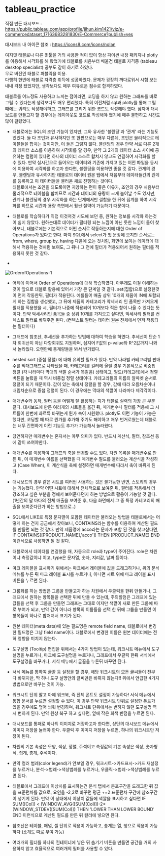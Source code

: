 # tableau_practice

직접 만든 대시보드 : https://public.tableau.com/app/profile/jihun.kim1421/viz/e-commercedataset_17163683281830/E-Commerce?publish=yes  

대시보드 내 아이콘 참조 : https://icons8.com/icons/nolan  
  

여지껏 태블로나 다른 BI툴을 거의 사용한 적이 없이 항상 파이썬 내장 패키지나 plotly를 이용해서 시각화를 해 왔었기에 태블로를 처음부터 배울겸 태블로 자격증 (tableau desktop specialist) 공부도 같이 하기로 하였다.  
무료 버전인 태블로 퍼블릭을 이용.  
다행히 한번에 태블로 자격층 취득에 성공하였다. 문제가 굉장히 까다로워서 시험 보는 내내 걱정 됐었지만, 생각보다도 매우 여유로운 점수로 합격하였다.  

태블로를 어느정도 사용하고 느끼는 점이라면, 코딩을 하지 않고 원하는 그래프를 바로 그릴 수 있다는게 생각보다도 매우 편리했다. 특히 이전처럼 sql과 plotly를 통해 그릴 때에는 쿼리도 작성해야하고, 그래프를 그리기 위한 코드도 작성해야 했다. 심지어 대시보드를 만들고자 할 경우에는 레이아웃도 코드로 작성해야 했기에 매우 불편하고 시간도 많이 걸렸었다.  


* 태블로에는 SQL의 조인 기능이 있지만, 그와 유사한 '블렌딩'과 '관계' 라는 기능도 있었다. 둘 다 조인과 유사하지만 또 한편으로는 매우 다른데, 조인은 물리적으로 테이블들을 합치는 것이지만, 이 둘은 그렇지 않다. 블렌딩의 경우 만약 서로 다른 2개의 데이터 소스를 이용하여 시각화를 할 경우, 만약 그 2개의 데이터 소스 사이에 공유하는 컬럼이 있다면 하나의 데이터 소스로 합치지 않고도 연결하여 시각화를 할 수 있다. 만약 실시간으로 들어오는 데이터와 기존에 가지고 있는 어떤 파일을 동시에 이용하여 시각화를 하고자 한다면, 블렌딩을 이용하면 좋을 것 같다. 관계의 경우, 블렌딩과 유사하지만 태블로의 데이터 원본 탭에서 처음부터 데이터들간의 관계를 등록하고 이 데이터들을 불러온 채로 진행하는 것이다.  
태블로에서는 조인을 되도록이면 지양하는 편이 좋은 이유가, 조인의 경우 처음부터 물리적으로 테이블을 합치므로 시간과 데이터의 용량이 크게 늘어날 수도 있지만, 관계나 블렌딩의 경우 시각화를 하는 단계에서만 결합을 한 뒤에 집계를 하여 시각화를 하므로 시간과 용량 측면에서 훨씬 절약이 가능하기 때문이다.  

* 태블로를 학습하다가 직접 이것저것 시도해 보던 중, 원하는 정보를 시각화 하는것이 쉽지 않았다. 원하는대로 데이터가 필터링 되는 느낌이 아닌 듯한 느낌이 들어 찾아보니, 태블로에는 기본적으로 어떤 순서로 작동하는지에 대한 Order of Operations가 있다고 한다. 마치 SQL에서 select가 첫 문장에 오지만 순서로는 from, where, group by, having 다음에 오는 것처럼, 화면에 보이는 데이터에 대해서 적용하는 것처럼 보여도, 그 뒤나 그 전에 필터가 적용되어서 원하는 필터를 적용하지 못한 것 같다.  
*
  
![OrderofOperations-1](https://github.com/jihun0423/tableau_practice/assets/131629615/e5772c1c-11bc-4a8a-ac4d-227cda2b9f2b)



* 어제에 이어서 Order of Operations에 대해 학습하였다. 아무래도 이걸 이해하는 것이 앞으로 태블로 활용에 있어서 가장 큰 단계일 것 같다. set(집합)으로 설정한것이 먼저 작동한뒤, 필터가 적용된다. 예를들어 매출 상위 10개의 제품이 IN에 포함되게 하는 집합을 생성했고, 그 뒤에 제품의 카테고리가 악세서리 인 품목만 가져오게 필터를 적용했을 시, 필터가 나중에 적용되어 10개보다 적은 항이 나올 수 있다는 뜻이다.
만약 악세사리인 품목들 중 상위 10개를 가져오고 싶다면, 악세사리 필터를 컨텍스트 필터로 바꿔주면 된다. (컨텍스트 필터는 데이터 원본 전체에서 먼저 적용되는 필터이다)

* 그래프에 참조선, 추세선을 추가하는 방법에 대하여 학습을 하였다. 추세선이 단순 1차 회귀선이 아닌 다항회귀도 지원하며, 심지어 F값의 p-value와 R^2값까지 나와서 놀라웠다. 오랜만에 통계량들을 봐서 반가웠다.

* nested sort (중첩 정렬) 에 대해 유의할 필요가 있다. 만약 나라별 카테고리별 판매수를 막대그래프로 나타냈을 때, 카테고리를 컬러에 올릴 경우 기본적으로 비중첩 정렬 (각 나라마다 막대의 색깔 순서가 똑같음) 상태이고, 필드(카테고리)에서 정렬 버튼을 눌렀을 때 역시 비중첩 정렬 상태이다. 카테고리들의 이름의 알파벳 순서로 정렬이 되기 때문이다.  값이 있는 축에서 정렬을 할 경우, 값에 따라 오름차순이나 내림차순으로 중첩 정렬이 된다. 이 경우에는 막대의 색깔이 나라마다 제각각이다.

* 매개변수와 동작, 필터 등을 어떻게 잘 활용하는 지가 태블로 실력의 가장 큰 부분 같다. 대시보드에 만든 여러개의 시트들을 옮긴 뒤, 매개변수나 필터를 적용해 그 시트들이 한번에 촤르륵 바뀌는게 뭔가 속이 시원했다. plotly도 이런 기능이 가능은 했다만, 코딩할 때 따로 뭔가를 추가해 주기도 해야하고 매우 번거로웠는데 태블로는 너무 간편하게 이런 기능도 추가가 가능해서 놀라웠다.


* 당연하지만 매개변수는 혼자서는 아무 의미가 없다. 반드시 계산식, 필터, 참조선 등에 같이 쓰여야한다.

* 매개변수를 이용하여 그래프의 축을 변경할 수도 있다. 차원 목록을 매개변수로 만든 뒤, 이 매개변수 이름을 선택했을 때 매개변수 필드를 불러오는 계산식을 작성하고 (Case When), 이 계산식을 축에 설정하면 매개변수에 따라서 축이 바뀌게 된다. 

* 대시보드의 경우 같은 시트를 여러번 사용하는 것은 불가능한 반면, 스토리의 경우는 가능했다. 만약 어떤 시트에 대해서 전체적으로 보여준 뒤, 필터를 적용해서 더 강조하고 싶은 부분을 정해서 보여준다던지 하는 방법으로 활용이 가능할 것 같다. (1년간의 달 마다의 전체 매출을 보여준 후, 다음 화면에서 그 중 특정 카테고리의 매출을 보여준다던가 하는 방법으로..)

* SQL에서 LIKE로 특정 문자열이 포함된 데이터만 불러오는 방법을 태블로에서는 어떻게 하는 건지 궁금해서 찾아보니, CONTAINS라는 함수를 이용하여 계산된 필드를 만들면 되는 것 같다. 만약 제품명에 acco라는 문자가 포함 된 것을 찾고싶다면, IF CONTAINS([PRODUCT_NAME],'acco']) THEN [PRODUCT_NAME] END 이런식으로 사용하면 될 것 같다.

* 태블로에서 데이터를 연결했을 때, 자동으로 role과 type이 주어진다. role은 차원이냐 측정값이냐 이고, type은 문자열, 숫자, 지리값, 날짜 등이다.

* 마크 레이블을 표시하기 위해서는 마크에서 레이블에 값을 드래그하거나, 위의 분석 메뉴를 누른 뒤 마크 레이블 표시를 누르거나, 아니면 시트 위에 마크 레이블 표시 버튼을 누르면 된다.

* 그룹화를 하는 방법은 그룹을 만들고자 하는 차원에서 우클릭을 한뒤 만들거나, 그래프에서 원하는 항목들을 선택한 뒤에 만들 수 있는데, 주의할점은 그래프에 있는 값들을 선택 후 그룹을 만들면 그래프는 그대로 이지만 색깔이 새로 만든 그룹에 따로 부여가 되고, 만약 값이 아니라 항목의 이름들을 선택 한 뒤에 그룹을 만들면 이 항목들이 하나로 합쳐져서 표기가 된다.

* 원본 데이터(meta data)에 있는 필드명은 remote field name, 태블로에서 변경한 필드명은 그냥 field name이다. 태블로에서 변경한 이름은 원본 데이터에는 전혀 영향을 미치지 않는다.

* 도구설명 (Tooltip) 편집을 위해서는 4가지 방법이 있는데, 워크시트 메뉴에서 도구설명을 누르거나, 마크에 도구설명을 누르거나, 그래프에서 우클릭 한뒤 서식에서 도구설명을 바꾸거나, 서식 메뉴에서 글꼴을 누른뒤 바꾸면 된다.

* 서식 메뉴를 통하여 글꼴 등 설정을 할 경우, 해당 워크시트의 모든 글씨들이 전부 다 바뀌지만, 딱 하나 도구 설명안의 글씨만은 바뀌지 않는다!! 위에서 언급한 4가지 방법으로만 바꾸는 것이 가능.
* 워크시트 단위 말고 아예 워크북, 즉 전체 폰트도 설정이 가능하다! 서식 메뉴에서 통합 문서를 누르면 설정할 수 있다. 이 경우 만약 워크시트 단위로 설정한 폰트가 있을 경우에도 덮어 씌워 변경하며, 워크시트 단위에서는 변하지 않던 도구설명 역시 변하게 된다. 만약 원상 복구 하고 싶다면, 옆에 작은 회색 반점을 누르면 된다.
  
* 대시보드를 통째로 하나의 이미지로 저장하고자 한다면, 상단의 대시보드 메뉴에서 이미지 저장을 눌러야 한다. 우클릭 후 이미지 저장을 누르면, 하나의 워크시트만 저장이 된다.
* 차원의 기본 속성은 모양, 색상, 정렬, 주석이고 측정값의 기본 속성은 색상, 숫자형식, 집계, 총계, 주석이다.

* 만약 컬러 범례(color legend)가 안보일 경우, 워크시트->카드표시->카드 재설정을 누르거나, 분석->범례->색상범례를 누르거나, 우클릭->범례->색상범례를 누르면 된다.
* 태블로에서 그래프에 이상치를 표시하는건 분석 탭에서 분포구간을 드래그한 뒤 값을 표준편차를 값으로, 요인을 -2,2로 바꾸면 평균 +=2 표준편차 구간에 참조구간이 생기게 된다. 만약 이 상태에서 이상치 값들에 색깔을 표시하고 싶다면 IF SUM([Col]) < (WINDOW_AVG([SUM(Col)])-2*(WINDOW_STDEV([SUM(Col)]) THEN 'LOWER THAN LOWER BOUND' END 이런식으로 계산된 필드를 만든 뒤 컬러에 넣으면 된다.

* 참조선은 테이블, 패널, 셀 단위로 적용이 가능하고, 총계는 열, 행으로 적용이 가능하다 (소계도 따로 부여 가능)

* 여러개의 필터를 하나의 컨테이너에 넣은 뒤 숨기기 버튼을 만들면 공간을 거의 사용하지 않고 효율적으로 여러개의 필터를 사용할 수 있다.  
